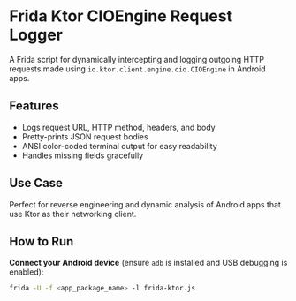 # Frida Ktor CIOEngine Request Logger

A Frida script for dynamically intercepting and logging outgoing HTTP requests made using `io.ktor.client.engine.cio.CIOEngine` in Android apps.

## Features
- Logs request URL, HTTP method, headers, and body
- Pretty-prints JSON request bodies
- ANSI color-coded terminal output for easy readability
- Handles missing fields gracefully

## Use Case
Perfect for reverse engineering and dynamic analysis of Android apps that use Ktor as their networking client.


## How to Run

**Connect your Android device** (ensure `adb` is installed and USB debugging is enabled):

   ```bash
   frida -U -f <app_package_name> -l frida-ktor.js

